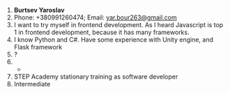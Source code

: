 1. **Burtsev Yaroslav**
2. Phone: +380991260474; Email: yar.bour263@gmail.com
3. I want to try myself in frontend development. As I heard Javascript is top 1 in frontend development, because it has many frameworks.
4. I know Python and C#. Have some experience with Unity engine, and Flask framework
5. ?
6. -
7. STEP Academy stationary training as software developer
8. Intermediate